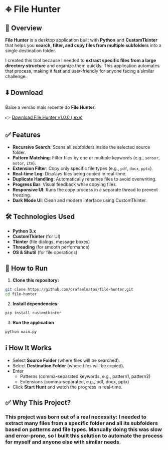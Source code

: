 # **𖦏 File Hunter**

## 📌 Overview
**File Hunter** is a desktop application built with **Python** and **CustomTkinter** that helps you **search, filter, and copy files from multiple subfolders** into a single destination folder.

I created this tool because I needed to **extract specific files from a large directory structure** and organize them quickly. This application automates that process, making it fast and user-friendly for anyone facing a similar challenge.

## ⬇️ Download
Baixe a versão mais recente do **File Hunter**:

👉 [Download File Hunter v1.0.0 (.exe)](https://github.com/orafaelmatos/file-hunter/releases/download/v1.0.0/FileHunter.exe)

## ✅ Features
- **Recursive Search**: Scans all subfolders inside the selected source folder.
- **Pattern Matching**: Filter files by one or multiple keywords (e.g., `sensor`, `motor`, `itm`).
- **Extension Filter**: Copy only specific file types (e.g., `pdf`, `docx`, `pptx`).
- **Real-time Log**: Displays files being copied in real-time.
- **Duplicate Handling**: Automatically renames files to avoid overwriting.
- **Progress Bar**: Visual feedback while copying files.
- **Responsive UI**: Runs the copy process in a separate thread to prevent freezing.
- **Dark Mode UI**: Clean and modern interface using CustomTkinter.

 ## 🛠️ Technologies Used
- **Python 3.x**
- **CustomTkinter** (for UI)
- **Tkinter** (file dialogs, message boxes)
- **Threading** (for smooth performance)
- **OS & Shutil** (for file operations)

## 🚀 How to Run
1. **Clone this repository:**
```bash
git clone https://github.com/orafaelmatos/file-hunter.git
cd file-hunter
```
 2. **Install dependencies**:  
```bash
pip install customtkinter
```
3. **Run the application**
```bash
python main.py
```

## ℹ️ How It Works
- Select **Source Folder** (where files will be searched).
- Select **Destination Folder** (where files will be copied).
- Enter
    - Patterns (comma-separated keywords, e.g., pattern1, pattern2)
    - Extensions (comma-separated, e.g., pdf, docx, pptx)
- Click **Start Hunt** and watch the progress in real-time.

## ✅ Why This Project?
### This project was born out of a real necessity: I needed to extract many files from a specific folder and all its subfolders based on patterns and file types. Manually doing this was slow and error-prone, so I built this solution to automate the process for myself and anyone else with similar needs.

